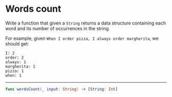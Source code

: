 # Words count

Write a function that given a `String` returns a data structure
containing each word and its number of occurrences in the
string.

For example, given `When I order pizza, I always order margherita`, we should get:

```
I: 2
order: 2
always: 1
margherita: 1
pizza: 1
when: 1
```

---

```swift
func wordsCount(_ input: String) -> [String: Int]
```
